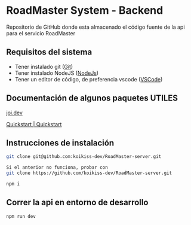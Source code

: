 # RoadMaster System - Backend

Repositorio de GitHub donde esta almacenado el código fuente de la api para el servicio RoadMaster

## Requisitos del sistema

- Tener instalado git ([Git](https://git-scm.com/downloads))
- Tener instalado NodeJS ([NodeJs](https://nodejs.org/en/download/prebuilt-installer))
- Tener un editor de código, de preferencia vscode ([VSCode](https://code.visualstudio.com/download))

## Documentación de algunos paquetes UTILES

[joi.dev](https://joi.dev/api/?v=17.13.3)

[Quickstart | Quickstart](https://sidorares.github.io/node-mysql2/docs)

## Instrucciones de instalación

```bash
git clone git@github.com:koikiss-dev/RoadMaster-server.git

Si el anterior no funciona, probar con
git clone https://github.com/koikiss-dev/RoadMaster-server.git
```

```bash
npm i
```

## Correr la api en entorno de desarrollo

```bash
npm run dev
```
